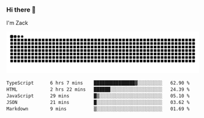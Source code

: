 ### Hi there 👋
I'm Zack

![](https://raw.githubusercontent.com/z4cki/z4cki/refs/heads/output/github-contribution-grid-snake.svg)
<!--START_SECTION:waka-->

```txt
TypeScript      6 hrs 7 mins    ███████████████▓░░░░░░░░░   62.90 %
HTML            2 hrs 22 mins   ██████░░░░░░░░░░░░░░░░░░░   24.39 %
JavaScript      29 mins         █▒░░░░░░░░░░░░░░░░░░░░░░░   05.10 %
JSON            21 mins         █░░░░░░░░░░░░░░░░░░░░░░░░   03.62 %
Markdown        9 mins          ▒░░░░░░░░░░░░░░░░░░░░░░░░   01.69 %
```

<!--END_SECTION:waka-->
